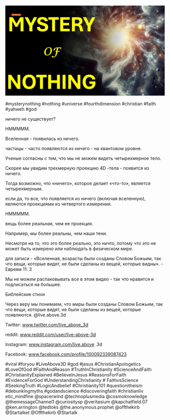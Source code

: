 ![Video cover image](../cover.jpg "cover photo")

#mysterynothing #nothing #universe #fourthdimension #christian #faith #yahweh #god

ничего не существует?

HMMMMM.

Вселенная - появилась из ничего.

частицы - часто появляются из ничего - на квантовом уровне.

Ученые согласны с тем, что мы не можем видеть четырехмерное тело.

Скорее мы увидим трехмерную проекцию 4D -тела - появится из ничего.

Тогда возможно, что «ничего», которое делает «что-то», является четырехмерным.

если да, то все, что появляется из ничего (включая вселенную), являются проекциями из четвертого измерения.

HMMMMM.

вещь более реальная, чем ее проекция.

Например, мы более реальны, чем наши тени.  

Несмотря на то, что это более реально, это ничто, потому что это не может быть измерено или наблюдать в физическом мире.

для записи - «Вселенная, возрасты были созданы Словом Божьим, так что вещи, которые видят, не были сделаны из вещей, которые видны». - Евреям 11: 3

Мы не можем распаковывать все в этом видео - так что нравится и подписаться на большее.

Библейские стихи


Через веру мы понимаем, что миры были созданы Словом Божьим, так что вещи, которые видят, не были сделаны из вещей, которые появляются.   @live.above.3d

Twitter: www.twitter.com/live_above_3d

reddit: www.reddit.com/user/live-above-3d


Instagram: www.instagram.com/live.above .3d

Facebook: www.facebook.com/profile/100092339087423

#viral #foryou #LiveAbove3D #god #jesus #ChristianApologetics #LoveOfGod #FaithAndReason #TruthInChristianity #ScienceAndFaith #ChristianityExplained #BelieveInJesus #ReasonsForFaith #EvidenceForGod #UnderstandingChristianity # FaithvsScience #SeekingTruth #LogicAndbelief #Christianity101 #questionitheism #debunkingmyths #godandscience #discoveringfaith #christianliv etic_mindfine @spacerwind @technoplusmedia @cosmoknowledge @themessageChannel1 @curiositysp @veritasium @kapchatfield.07 @ken.arrington @tedtoks @the.anonymous.prophet @offthekirb @Startalket @Offthekirb @Startalk







